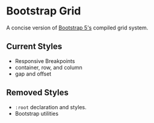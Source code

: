 # Bootstrap Grid
A concise version of [Bootstrap 5's](https://getbootstrap.com/) compiled grid system.
## Current Styles
- Responsive Breakpoints
- container, row, and column
- gap and offset
## Removed Styles
- `:root` declaration and styles.
- Bootstrap utilities
